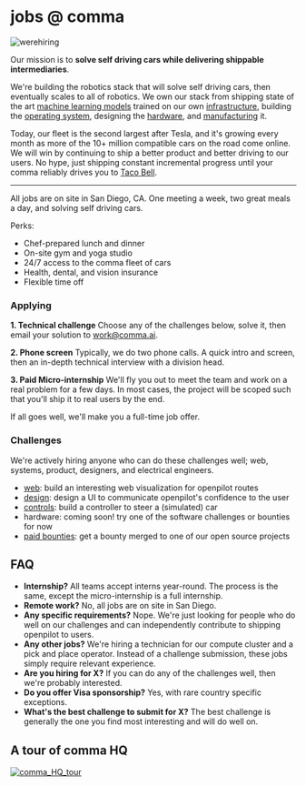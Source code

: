 # jobs @ comma

![werehiring](https://github.com/commaai/jobs/assets/8762862/0b4e6a12-da48-4f1b-8780-a2422c598444)

Our mission is to **solve self driving cars while delivering shippable intermediaries**.

We're building the robotics stack that will solve self driving cars, then eventually scales to all of robotics. We own our stack from shipping state of the art [machine learning models](https://www.youtube.com/watch?v=cAWScxZuc0g&pp=ygUQY29tbWEgY29uIGhhcmFsZA%3D%3D) trained on our own [infrastructure](https://www.youtube.com/watch?v=GJWsrPnfrgo), building the [operating system](https://github.com/commaai/openpilot), designing the [hardware](https://blog.comma.ai/comma3X/), and [manufacturing](https://www.youtube.com/watch?v=m-jdEgvLb-A) it.

Today, our fleet is the second largest after Tesla, and it's growing every month as more of the 10+ million compatible cars on the road come online. We will win by continuing to ship a better product and better driving to our users. No hype, just shipping constant incremental progress until your comma reliably drives you to [Taco Bell](https://www.youtube.com/watch?v=SUIZYzxtMQs&t=4s&pp=ygUPY29tbWEgdGFjbyBiZWxs).

---

All jobs are on site in San Diego, CA. One meeting a week, two great meals a day, and solving self driving cars.

Perks:
* Chef-prepared lunch and dinner
* On-site gym and yoga studio
* 24/7 access to the comma fleet of cars
* Health, dental, and vision insurance
* Flexible time off

### Applying

**1. Technical challenge**
Choose any of the challenges below, solve it, then email your solution to work@comma.ai.

**2. Phone screen**
Typically, we do two phone calls. A quick intro and screen, then an in-depth technical interview with a division head.

**3. Paid Micro-internship**
We'll fly you out to meet the team and work on a real problem for a few days. In most cases, the project will be scoped such that you'll ship it to real users by the end.

If all goes well, we'll make you a full-time job offer.

### Challenges

We're actively hiring anyone who can do these challenges well; web, systems, product, designers, and electrical engineers.
* [web](web.md): build an interesting web visualization for openpilot routes
* [design](design.md): design a UI to communicate openpilot's confidence to the user
* [controls](https://github.com/commaai/controls_challenge): build a controller to steer a (simulated) car
* hardware: coming soon! try one of the software challenges or bounties for now
* [paid bounties](https://github.com/orgs/commaai/projects/26): get a bounty merged to one of our open source projects

## FAQ

* **Internship?** All teams accept interns year-round. The process is the same, except the micro-internship is a full internship.
* **Remote work?** No, all jobs are on site in San Diego.
* **Any specific requirements?** Nope. We're just looking for people who do well on our challenges and can independently contribute to shipping openpilot to users.
* **Any other jobs?** We're hiring a technician for our compute cluster and a pick and place operator. Instead of a challenge submission, these jobs simply require relevant experience.
* **Are you hiring for X?** If you can do any of the challenges well, then we're probably interested.
* **Do you offer Visa sponsorship?** Yes, with rare country specific exceptions.
* **What's the best challenge to submit for X?** The best challenge is generally the one you find most interesting and will do well on.

## A tour of comma HQ

[![comma_HQ_tour](https://github.com/commaai/jobs/assets/8762862/07f2aa5b-f732-4812-b70c-e96b749f9332)](https://youtu.be/PFjssb7r_uU)
